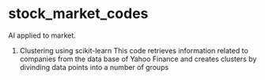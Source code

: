 # stock_market_codes
AI applied to market.

1. Clustering using scikit-learn
This code retrieves information related to companies from the data base of Yahoo Finance
and creates clusters by divinding data points into a number of groups

